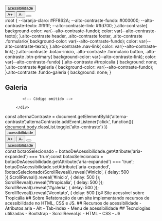 <div id="acessibilidade" class="menu-acessibilidade"> 
        <button id="botao-acessibilidade" class="btn btn-primary fw-bold rotacao-botao" aria-expanded="false">acessibilidade</button>
        <div id="opcoes-acessibilidade" class="opcoes-acessibilidade apresenta-lista">
                <button id="aumentar-fonte" class="btn btn-primary fw-bold" aria-label="Aumentar o tamanho da fonte">A+</button>
                <button id="diminuir-fonte" class="btn btn-primary fw-bold" aria-label="diminuir o tamanho da fonte">A-</button>
                <button id="alterna-contraste" class="btn btn-primary fw-bold" aria-label="Alterna o contraste de cores"> <i class="bi bi-shadows"></i></button>
        </div>
</div>:root {
    --laranja-claro: #FF862A;
    --alto-contraste-fundo: #000000;
    --alto-contraste-texto: #ffffff;
    --alto-contraste-link: #ffd700;
}.alto-contraste{
    background-color: var(--alto-contraste-fundo);
    color: var(--alto-contraste-texto);
}.alto-contraste header,
.alto-contraste footer,
.alto-contraste .formulario{
    background-color: var(--alto-contraste-fundo);
    color: var(--alto-contraste-texto);
}.alto-contraste .nav-link{
    color: var(--alto-contraste-link);
}.alto-contraste .botao-inicio,
.alto-contraste .formulario button,
.alto-contraste .btn-primary{
    background-color: var(--alto-contraste-link);
    color: var(--alto-contraste-fundo)
}.alto-contraste #tropicalia {
    background: none;
}.alto-contraste #galeria {
    background-color: var(--alto-contraste-fundo);
}.alto-contraste .fundo-galeria {
    background: none;
}<section id="galeria" tabindex="0" aria-label="Seção de galeria de imagens">
        <h2 class="text-center pt-5">Galeria</h2>
        <div class="container p-3 mt-3 fundo-galeria">

            <!-- Código omitido --> 

         </div>
</section>const alternaContraste = document.getElementById('alterna-contraste')alternaContraste.addEventListener('click', function(){
         document.body.classList.toggle('alto-contraste')
 })<div id="acessibilidade" class="menu-acessibilidade">
    <button id="botao-acessibilidade" class="btn btn-primary fw-bold
    rotacao-botao">acessibilidade</button>
    <div id="opcoes-acessibilidade" class="opcoes-acessibilidade apresenta-lista">
        <button id="aumentar-fonte" class="btn btn-primary fw-bold" aria-label="Aumentar
        o tamanho da fonte">A+</button>
        <button id="diminuir-fonte" class="btn btn-primary fw-bold" aria-label="Diminuir
        o tamanho da fonte">A-</button>
        <button id="alterna-contraste" class="btn btn-primary fw-bold"> <i class="bi
        bi-shadows"></i></button>
    </div>
</div><div id="acessibilidade" class="menu-acessibilidade">
    <button id="botao-acessibilidade" class="btn btn-primary fw-bold rotacao-botao" aria-expanded="false">acessibilidade</button>
</div>const botaoSelecionado = botaoDeAcessibilidade.getAttribute('aria-expanded') === 'true';const botaoSelecionado = botaoDeAcessibilidade.getAttribute('aria-expanded') === 'true';
botaoDeAcessibilidade.setAttribute('aria-expanded', !botaoSelecionado)<script src="https://cdnjs.cloudflare.com/ajax/libs/scrollReveal.js/4.0.9/scrollreveal.js"></script>ScrollReveal().reveal('#inicio', { delay: 500 });ScrollReveal().reveal('#inicio', { delay: 500 });
ScrollReveal().reveal('#tropicalia', { delay: 500 });
ScrollReveal().reveal('#galeria', { delay: 500 });
ScrollReveal().reveal('#contato', { delay: 500 });# Site acessível sobre Tropicália
## Sobre
Refatoração de um site implementando recursos de acessibilidade no HTML, CSS e JS.
## Recursos de acessibilidade
- Atributos aria
- Alt
- Tab-index
- Menu de acessibilidade
## Tecnologias utilizadas
- Bootstrap
- ScrollReveal.js
- HTML
- CSS
- JS

